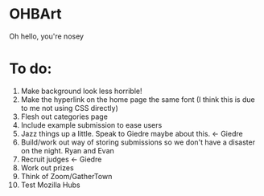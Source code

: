 # OHBArt
Oh hello, you're nosey

# To do:
1. Make background look less horrible!
1. Make the hyperlink on the home page the same font (I think this is due to me not using CSS directly)
2. Flesh out categories page
3. Include example submission to ease users
4. Jazz things up a little. Speak to Giedre maybe about this. <- Giedre
5. Build/work out way of storing submissions so we don't have a disaster on the night. Ryan and Evan
6. Recruit judges <- Giedre
7. Work out prizes
8. Think of Zoom/GatherTown
9. Test Mozilla Hubs
